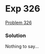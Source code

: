# Exp 326
[Problem 326](https://leetcode.com/problems/power-of-three/description/)

### Solution
Nothing to say...